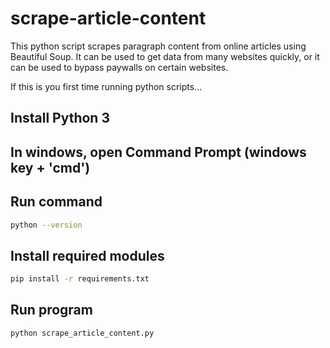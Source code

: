 # scrape-article-content
This python script scrapes paragraph content from online articles using Beautiful Soup.
It can be used to get data from many websites quickly, or it can be used to bypass paywalls on certain websites.

If this is you first time running python scripts...
## Install Python 3
## In windows, open Command Prompt (windows key + 'cmd')
## Run command
```bash
python --version
```
## Install required modules
```bash
pip install -r requirements.txt
```
## Run program 
```bash
python scrape_article_content.py
```
